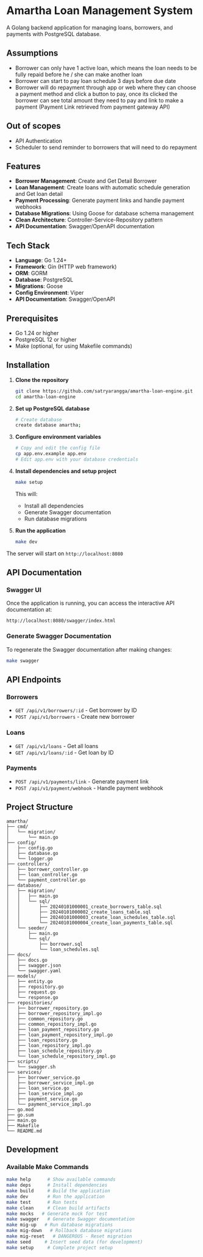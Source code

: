 # Amartha Loan Management System

A Golang backend application for managing loans, borrowers, and payments with PostgreSQL database.

## Assumptions
- Borrower can only have 1 active loan, which means the loan needs to be fully repaid before he / she can make another loan
- Borrower can start to pay loan schedule 3 days before due date
- Borrower will do repayment through app or web where they can choose a payment method and click a button to pay, once its clicked the borrower can see total amount they need to pay and link to make a payment (Payment Link retrieved from payment gateway API)

## Out of scopes
- API Authentication
- Scheduler to send reminder to borrowers that will need to do repayment

## Features
- **Borrower Management**: Create and Get Detail Borrower
- **Loan Management**: Create loans with automatic schedule generation and Get loan detail
- **Payment Processing**: Generate payment links and handle payment webhooks
- **Database Migrations**: Using Goose for database schema management
- **Clean Architecture**: Controller-Service-Repository pattern
- **API Documentation**: Swagger/OpenAPI documentation

## Tech Stack
- **Language**: Go 1.24+
- **Framework**: Gin (HTTP web framework)
- **ORM**: GORM
- **Database**: PostgreSQL
- **Migrations**: Goose
- **Config Environment**: Viper
- **API Documentation**: Swagger/OpenAPI

## Prerequisites

- Go 1.24 or higher
- PostgreSQL 12 or higher
- Make (optional, for using Makefile commands)

## Installation

1. **Clone the repository**
   ```bash
   git clone https://github.com/satryarangga/amartha-loan-engine.git
   cd amartha-loan-engine
   ```

2. **Set up PostgreSQL database**
   ```bash
   # Create database
   create database amartha;
   ```

3. **Configure environment variables**
   ```bash
   # Copy and edit the config file
   cp app.env.example app.env
   # Edit app.env with your database credentials
   ```

4. **Install dependencies and setup project**
   ```bash
   make setup
   ```
   This will:
   - Install all dependencies
   - Generate Swagger documentation
   - Run database migrations

5. **Run the application**
   ```bash
   make dev
   ```

The server will start on `http://localhost:8080`

## API Documentation

### Swagger UI
Once the application is running, you can access the interactive API documentation at:
```
http://localhost:8080/swagger/index.html
```

### Generate Swagger Documentation
To regenerate the Swagger documentation after making changes:
```bash
make swagger
```

## API Endpoints

### Borrowers

- `GET /api/v1/borrowers/:id` - Get borrower by ID
- `POST /api/v1/borrowers` - Create new borrower

### Loans

- `GET /api/v1/loans` - Get all loans
- `GET /api/v1/loans/:id` - Get loan by ID

### Payments

- `POST /api/v1/payments/link` - Generate payment link
- `POST /api/v1/payment/webhook` - Handle payment webhook

## Project Structure

```
amartha/
├── cmd/
│   └── migration/
│       └── main.go
├── config/
│   ├── config.go
│   ├── database.go
│   └── logger.go
├── controllers/
│   ├── borrower_controller.go
│   ├── loan_controller.go
│   └── payment_controller.go
├── database/
│   ├── migration/
│   │   ├── main.go
│   │   └── sql/
│   │       ├── 20240101000001_create_borrowers_table.sql
│   │       ├── 20240101000002_create_loans_table.sql
│   │       ├── 20240101000003_create_loan_schedules_table.sql
│   │       └── 20240101000004_create_loan_payments_table.sql
│   └── seeder/
│       ├── main.go
│       └── sql/
│           ├── borrower.sql
│           └── loan_schedules.sql
├── docs/
│   ├── docs.go
│   ├── swagger.json
│   └── swagger.yaml
├── models/
│   ├── entity.go
│   ├── repository.go
│   ├── request.go
│   └── response.go
├── repositories/
│   ├── borrower_repository.go
│   ├── borrower_repository_impl.go
│   ├── common_repository.go
│   ├── common_repository_impl.go
│   ├── loan_payment_repository.go
│   ├── loan_payment_repository_impl.go
│   ├── loan_repository.go
│   ├── loan_repository_impl.go
│   ├── loan_schedule_repository.go
│   └── loan_schedule_repository_impl.go
├── scripts/
│   └── swagger.sh
├── services/
│   ├── borrower_service.go
│   ├── borrower_service_impl.go
│   ├── loan_service.go
│   ├── loan_service_impl.go
│   ├── payment_service.go
│   └── payment_service_impl.go
├── go.mod
├── go.sum
├── main.go
├── Makefile
└── README.md
```

## Development

### Available Make Commands
```bash
make help      # Show available commands
make deps      # Install dependencies
make build     # Build the application
make dev       # Run the application
make test      # Run tests
make clean     # Clean build artifacts
make mocks   # Generate mock for test
make swagger   # Generate Swagger documentation
make mig-up   # Run database migrations
make mig-down   # Rollback database migrations
make mig-reset   # DANGEROUS - Reset migration
make seed     # Insert seed data (for development)
make setup     # Complete project setup
```
